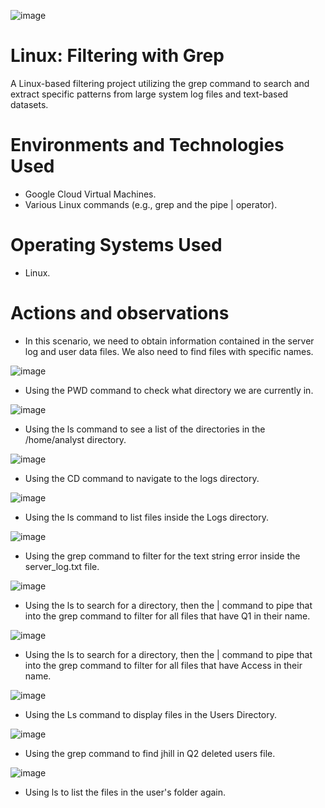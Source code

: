 ![image](https://github.com/user-attachments/assets/09fb938b-03bf-4fb0-aca2-99b2b21024b0)


# Linux: Filtering with Grep
A Linux-based filtering project utilizing the grep command to search and extract specific patterns from large system log files and text-based datasets.

# Environments and Technologies Used</h2>
- Google Cloud Virtual Machines.
- Various Linux commands (e.g., grep and the pipe | operator).

# Operating Systems Used </h2>
- Linux.

# Actions and observations

- In this scenario, we need to obtain information contained in the server log and user data files. We also need to find files with specific names.

![image](https://github.com/user-attachments/assets/2a345f37-4306-4cad-9956-2f502e436b51)

- Using the PWD command to check what directory we are currently in.

![image](https://github.com/user-attachments/assets/df96bc20-1808-40fc-91c1-0da44d3d14b6)

- Using the ls command to see a list of the directories in the /home/analyst directory.

![image](https://github.com/user-attachments/assets/42ebd930-1787-4413-ad42-1330201108bb)

- Using the CD command to navigate to the logs directory.

![image](https://github.com/user-attachments/assets/01a8b5c3-6424-4ce3-9e36-565c7f3b5d0b)

- Using the ls command to list files inside the Logs directory.

![image](https://github.com/user-attachments/assets/b761b0a4-4cee-475c-b1c5-bb3c6fda4d48)

- Using the grep command to filter for the text string error inside the server_log.txt file.

![image](https://github.com/user-attachments/assets/923cf99b-7309-4b2c-b24c-fac535d76600)

- Using the ls to search for a directory, then the | command to pipe that into the grep command to filter for all files that have Q1 in their name.

![image](https://github.com/user-attachments/assets/9fcc2dd5-1396-4133-a72b-0610f9b15e5a)

- Using the ls to search for a directory, then the | command to pipe that into the grep command to filter for all files that have Access in their name.

![image](https://github.com/user-attachments/assets/d0d2f8a5-8670-45c3-8f72-f8722f4effc5)

- Using the Ls command to display files in the Users Directory.

![image](https://github.com/user-attachments/assets/78aecbfd-3126-4e0d-a1cf-4bde9c0e8160)

- Using the grep command to find jhill in Q2 deleted users file.

![image](https://github.com/user-attachments/assets/1cb2fdde-f21d-480c-930b-5d8a6fd255eb)

- Using ls to list the files in the user's folder again.




